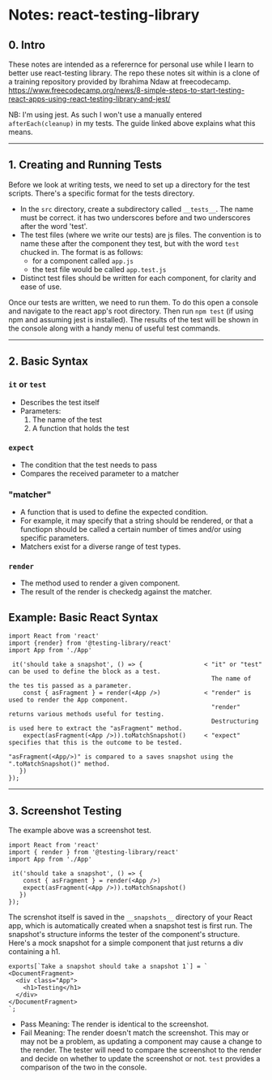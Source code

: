 # Notes: react-testing-library


## 0. Intro

These notes are intended as a referernce for personal use while I learn to better use react-testing library.
The repo these notes sit within is a clone of a training repository provided by Ibrahima Ndaw at freecodecamp.
https://www.freecodecamp.org/news/8-simple-steps-to-start-testing-react-apps-using-react-testing-library-and-jest/

NB: I'm using jest. As such I won't use a manually entered ```afterEach(cleanup)``` in my tests. The guide linked above explains what this means.

---

## 1. Creating and Running Tests

Before we look at writing tests, we need to set up a directory for the test scripts. There's a specific format for the tests directory.

- In the ```src``` directory, create a subdirectory called `__tests__`. The name must be correct. it has two underscores before and two underscores after the word 'test'.
- The test files (where we write our tests) are js files. The convention is to name these after the component they test, but with the word ```test``` chucked in. The format is as follows:
    - for a component called ```app.js```
    - the test file would be called ```app.test.js```
- Distinct test files should be written for each component, for clarity and ease of use.

Once our tests are written, we need to run them.
To do this open a console and navigate to the react app's root directory. Then run ```npm test``` (if using npm and assuming jest is installed).
The results of the test will be shown in the console along with a handy menu of useful test commands.

---

## 2. Basic Syntax

### ```it``` or ```test```
- Describes the test itself
- Parameters:
  1. The name of the test
  2. A function that holds the test

### ```expect```
- The condition that the test needs to pass
 - Compares the received parameter to a matcher

 ### "matcher"
 - A function that is used to define the expected condition. 
 - For example, it may specify that a string should be rendered, or that a functiopn should be called a certain number of times and/or using specific parameters. 
 - Matchers exist for a diverse range of test types.

 ### ```render```
 - The method used to render a given component. 
 - The result of the render is checkedg against the matcher.


## Example: Basic React Syntax

```
import React from 'react'                          
import {render} from '@testing-library/react'
import App from './App'
 
 it('should take a snapshot', () => {                 < "it" or "test" can be used to define the block as a test. 
                                                        The name of the tes tis passed as a parameter.
    const { asFragment } = render(<App />)            < "render" is used to render the App component. 
                                                        "render" returns various methods useful for testing.
                                                        Destructuring is used here to extract the "asFragment" method. 
    expect(asFragment(<App />)).toMatchSnapshot()     < "expect" specifies that this is the outcome to be tested.
                                                        "asFragment(<App/>)" is compared to a saves snapshot using the ".toMatchSnapshot()" method. 
   })
});
```
---

## 3. Screenshot Testing

The example above was a screenshot test.

```
import React from 'react'
import { render } from '@testing-library/react'
import App from './App'
 
 it('should take a snapshot', () => {
    const { asFragment } = render(<App />)
    expect(asFragment(<App />)).toMatchSnapshot()
   })
});
```

The screnshot itself is saved in the ```__snapshots__``` directory of your React app, which is automatically created when a snapshot test is first run. The snapshot's structure informs the tester of the component's structure. Here's a mock snapshot for a simple component that just returns a div containing a h1.

```
exports[`Take a snapshot should take a snapshot 1`] = `
<DocumentFragment>
  <div class="App">
    <h1>Testing</h1>
  </div>
</DocumentFragment>
`;
```

- Pass Meaning: The render is identical to the screenshot.
- Fail Meaning: The render doesn't match the screenshot. This may or may not be a problem, as updating a component may cause a change to the render. The tester will need to compare the screenshot to the render and decide on whether to update the screenshot or not. ```test``` provides a comparison of the two in the console.


